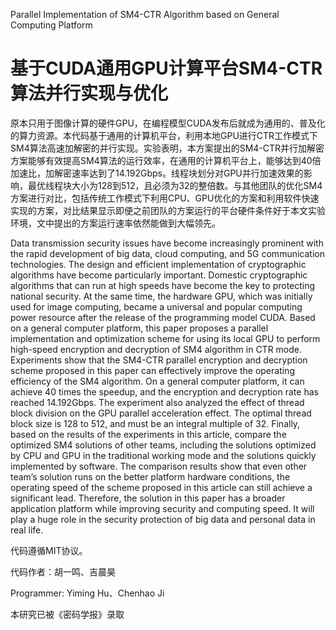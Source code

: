 Parallel Implementation of SM4-CTR Algorithm based on General Computing Platform
# 基于CUDA通用GPU计算平台SM4-CTR算法并行实现与优化

原本只用于图像计算的硬件GPU，在编程模型CUDA发布后就成为通用的、普及化的算力资源。本代码基于通用的计算机平台，利用本地GPU进行CTR工作模式下SM4算法高速加解密的并行实现。实验表明，本方案提出的SM4-CTR并行加解密方案能够有效提高SM4算法的运行效率，在通用的计算机平台上，能够达到40倍加速比，加解密速率达到了14.192Gbps。线程块划分对GPU并行加速效果的影响，最优线程块大小为128到512，且必须为32的整倍数。与其他团队的优化SM4方案进行对比，包括传统工作模式下利用CPU、GPU优化的方案和利用软件快速实现的方案，对比结果显示即便之前团队的方案运行的平台硬件条件好于本文实验环境，文中提出的方案运行速率依然能做到大幅领先。

Data transmission security issues have become increasingly prominent with the rapid development of big data, cloud computing, and 5G communication technologies. The design and efficient implementation of cryptographic algorithms have become particularly important. Domestic cryptographic algorithms that can run at high speeds have become the key to protecting national security. At the same time, the hardware GPU, which was initially used for image computing, became a universal and popular computing power resource after the release of the programming model CUDA. Based on a general computer platform, this paper proposes a parallel implementation and optimization scheme for using its local GPU to perform high-speed encryption and decryption of SM4 algorithm in CTR mode. Experiments show that the SM4-CTR parallel encryption and decryption scheme proposed in this paper can effectively improve the operating efficiency of the SM4 algorithm. On a general computer platform, it can achieve 40 times the speedup, and the encryption and decryption rate has reached 14.192Gbps. The experiment also analyzed the effect of thread block division on the GPU parallel acceleration effect. The optimal thread block size is 128 to 512, and must be an integral multiple of 32. Finally, based on the results of the experiments in this article, compare the optimized SM4 solutions of other teams, including the solutions optimized by CPU and GPU in the traditional working mode and the solutions quickly implemented by software. The comparison results show that even other team’s solution runs on the better platform hardware conditions, the operating speed of the scheme proposed in this article can still achieve a significant lead. Therefore, the solution in this paper has a broader application platform while improving security and computing speed. It will play a huge role in the security protection of big data and personal data in real life.


代码遵循MIT协议。

代码作者：胡一鸣、吉晨昊

Programmer: Yiming Hu、Chenhao Ji


本研究已被《密码学报》录取
